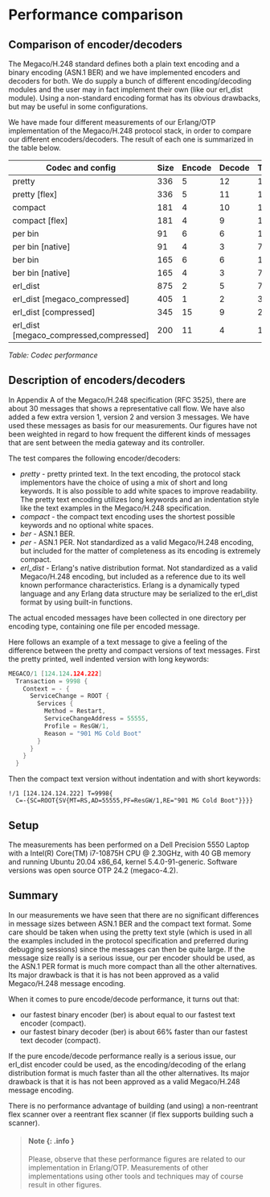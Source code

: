 <!--
%CopyrightBegin%

Copyright Ericsson AB 2023-2024. All Rights Reserved.

Licensed under the Apache License, Version 2.0 (the "License");
you may not use this file except in compliance with the License.
You may obtain a copy of the License at

    http://www.apache.org/licenses/LICENSE-2.0

Unless required by applicable law or agreed to in writing, software
distributed under the License is distributed on an "AS IS" BASIS,
WITHOUT WARRANTIES OR CONDITIONS OF ANY KIND, either express or implied.
See the License for the specific language governing permissions and
limitations under the License.

%CopyrightEnd%
-->
# Performance comparison

## Comparison of encoder/decoders

The Megaco/H.248 standard defines both a plain text encoding and a binary
encoding (ASN.1 BER) and we have implemented encoders and decoders for both. We
do supply a bunch of different encoding/decoding modules and the user may in
fact implement their own (like our erl_dist module). Using a non-standard
encoding format has its obvious drawbacks, but may be useful in some
configurations.

We have made four different measurements of our Erlang/OTP implementation of the
Megaco/H.248 protocol stack, in order to compare our different
encoders/decoders. The result of each one is summarized in the table below.

| Codec and config                         | Size | Encode | Decode | Total |
| ---------------------------------------- | ---- | ------ | ------ | ----- |
| pretty                                   | 336  | 5      | 12     | 17    |
| pretty \[flex]                           | 336  | 5      | 11     | 16    |
| compact                                  | 181  | 4      | 10     | 14    |
| compact \[flex]                          | 181  | 4      | 9      | 13    |
| per bin                                  | 91   | 6      | 6      | 12    |
| per bin \[native]                        | 91   | 4      | 3      | 7     |
| ber bin                                  | 165  | 6      | 6      | 12    |
| ber bin \[native]                        | 165  | 4      | 3      | 7     |
| erl_dist                                 | 875  | 2      | 5      | 7     |
| erl_dist \[megaco_compressed]            | 405  | 1      | 2      | 3     |
| erl_dist \[compressed]                   | 345  | 15     | 9      | 24    |
| erl_dist \[megaco_compressed,compressed] | 200  | 11     | 4      | 15    |

_Table: Codec performance_

## Description of encoders/decoders

In Appendix A of the Megaco/H.248 specification (RFC 3525), there are about 30
messages that shows a representative call flow. We have also added a few extra
version 1, version 2 and version 3 messages. We have used these messages as
basis for our measurements. Our figures have not been weighted in regard to how
frequent the different kinds of messages that are sent between the media gateway
and its controller.

The test compares the following encoder/decoders:

- _pretty_ \- pretty printed text. In the text encoding, the protocol stack
  implementors have the choice of using a mix of short and long keywords. It is
  also possible to add white spaces to improve readability. The pretty text
  encoding utilizes long keywords and an indentation style like the text
  examples in the Megaco/H.248 specification.
- _compact_ \- the compact text encoding uses the shortest possible keywords and
  no optional white spaces.
- _ber_ \- ASN.1 BER.
- _per_ \- ASN.1 PER. Not standardized as a valid Megaco/H.248 encoding, but
  included for the matter of completeness as its encoding is extremely compact.
- _erl_dist_ \- Erlang's native distribution format. Not standardized as a valid
  Megaco/H.248 encoding, but included as a reference due to its well known
  performance characteristics. Erlang is a dynamically typed language and any
  Erlang data structure may be serialized to the erl_dist format by using
  built-in functions.

The actual encoded messages have been collected in one directory per encoding
type, containing one file per encoded message.

Here follows an example of a text message to give a feeling of the difference
between the pretty and compact versions of text messages. First the pretty
printed, well indented version with long keywords:

```c
MEGACO/1 [124.124.124.222]
  Transaction = 9998 {
    Context = - {
      ServiceChange = ROOT {
        Services {
          Method = Restart,
          ServiceChangeAddress = 55555,
          Profile = ResGW/1,
          Reason = "901 MG Cold Boot"
        }
      }
    }
  }
```

Then the compact text version without indentation and with short keywords:

```text
!/1 [124.124.124.222] T=9998{
  C=-{SC=ROOT{SV{MT=RS,AD=55555,PF=ResGW/1,RE="901 MG Cold Boot"}}}}
```

## Setup

The measurements has been performed on a Dell Precision 5550 Laptop with a
Intel(R) Core(TM) i7-10875H CPU @ 2.30GHz, with 40 GB memory and running Ubuntu
20.04 x86_64, kernel 5.4.0-91-generic. Software versions was open source OTP
24.2 (megaco-4.2).

## Summary

In our measurements we have seen that there are no significant differences in
message sizes between ASN.1 BER and the compact text format. Some care should be
taken when using the pretty text style (which is used in all the examples
included in the protocol specification and preferred during debugging sessions)
since the messages can then be quite large. If the message size really is a
serious issue, our per encoder should be used, as the ASN.1 PER format is much
more compact than all the other alternatives. Its major drawback is that it is
has not been approved as a valid Megaco/H.248 message encoding.

When it comes to pure encode/decode performance, it turns out that:

- our fastest binary encoder (ber) is about equal to our fastest text encoder
  (compact).
- our fastest binary decoder (ber) is about 66% faster than our fastest text
  decoder (compact).

If the pure encode/decode performance really is a serious issue, our erl_dist
encoder could be used, as the encoding/decoding of the erlang distribution
format is much faster than all the other alternatives. Its major drawback is
that it is has not been approved as a valid Megaco/H.248 message encoding.

There is no performance advantage of building (and using) a non-reentrant flex
scanner over a reentrant flex scanner (if flex supports building such a
scanner).

> #### Note {: .info }
>
> Please, observe that these performance figures are related to our
> implementation in Erlang/OTP. Measurements of other implementations using
> other tools and techniques may of course result in other figures.
